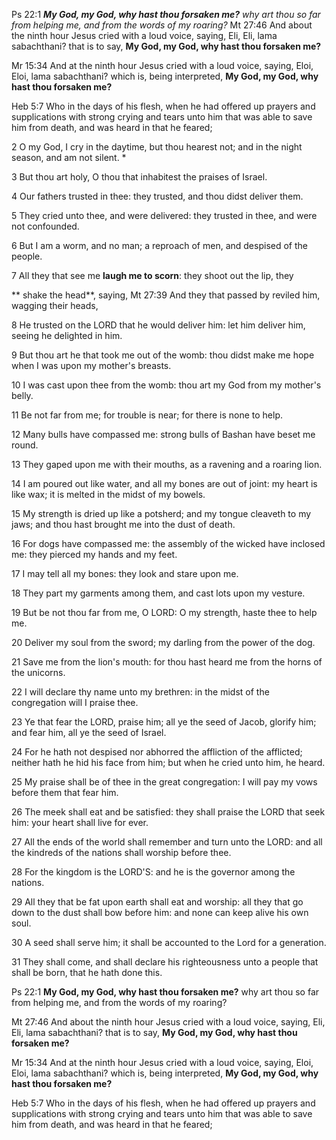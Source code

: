 Ps 22:1 ***My God, my God, why hast thou forsaken me?** why art thou so far from helping me, and from the words of my roaring?* 
Mt 27:46 And about the ninth hour Jesus cried with a loud voice, saying, Eli, Eli, lama sabachthani? that is to say, **My God, my God, why hast thou forsaken me?**

Mr 15:34 And at the ninth hour Jesus cried with a loud voice, saying, Eloi, Eloi, lama sabachthani? which is, being interpreted, **My God, my God, why hast thou forsaken me?**

Heb 5:7 Who in the days of his flesh, when he had offered up prayers and supplications with strong crying and tears unto him that was able to save him from death, and was heard in that he feared;
 
2 O my God, I cry in the daytime, but thou hearest not; and in the night season, and am not silent. *
 
3 But thou art holy, O thou that inhabitest the praises of Israel.
 
4 Our fathers trusted in thee: they trusted, and thou didst deliver them.

5 They cried unto thee, and were delivered: they trusted in thee, and were not confounded.
 
6 But I am a worm, and no man; a reproach of men, and despised of the people.
 
7 All they that see me **laugh me to scorn**: they shoot out the lip, they

** shake the head**, saying, 
Mt 27:39 And they that passed by reviled him, wagging their heads, 



8 He trusted on the LORD that he would deliver him: let him deliver him, seeing he delighted in him. 
 
9 But thou art he that took me out of the womb: thou didst make me hope when I was upon my mother's breasts. 
 
10 I was cast upon thee from the womb: thou art my God from my mother's belly.
 
11 Be not far from me; for trouble is near; for there is none to help. 
 
12 Many bulls have compassed me: strong bulls of Bashan have beset me round.
 
13 They gaped upon me with their mouths, as a ravening and a roaring lion. 
 
14 I am poured out like water, and all my bones are out of joint: my heart is like wax; it is melted in the midst of my bowels. 
 
15 My strength is dried up like a potsherd; and my tongue cleaveth to my jaws; and thou hast brought me into the dust of death.
 
16 For dogs have compassed me: the assembly of the wicked have inclosed me: they pierced my hands and my feet.
 
17 I may tell all my bones: they look and stare upon me.
 
18 They part my garments among them, and cast lots upon my vesture.
 
19 But be not thou far from me, O LORD: O my strength, haste thee to help me.
 
20 Deliver my soul from the sword; my darling from the power of the dog. 
 
21 Save me from the lion's mouth: for thou hast heard me from the horns of the unicorns.
 
22 I will declare thy name unto my brethren: in the midst of the congregation will I praise thee.
 
23 Ye that fear the LORD, praise him; all ye the seed of Jacob, glorify him; and fear him, all ye the seed of Israel.
 
24 For he hath not despised nor abhorred the affliction of the afflicted; neither hath he hid his face from him; but when he cried unto him, he heard.
 
25 My praise shall be of thee in the great congregation: I will pay my vows before them that fear him.
 
26 The meek shall eat and be satisfied: they shall praise the LORD that seek him: your heart shall live for ever.
 
27 All the ends of the world shall remember and turn unto the LORD: and all the kindreds of the nations shall worship before thee.
 
28 For the kingdom is the LORD'S: and he is the governor among the nations.
 
29 All they that be fat upon earth shall eat and worship: all they that go down to the dust shall bow before him: and none can keep alive his own soul.
 
30 A seed shall serve him; it shall be accounted to the Lord for a generation.
 
31 They shall come, and shall declare his righteousness unto a people that shall be born, that he hath done this.
 
Ps 22:1 **My God, my God, why hast thou forsaken me?** why art thou so far from helping me, and from the words of my roaring?

Mt 27:46 And about the ninth hour Jesus cried with a loud voice, saying, Eli, Eli, lama sabachthani? that is to say, **My God, my God, why hast thou forsaken me?**

Mr 15:34 And at the ninth hour Jesus cried with a loud voice, saying, Eloi, Eloi, lama sabachthani? which is, being interpreted, **My God, my God, why hast thou forsaken me?**

Heb 5:7 Who in the days of his flesh, when he had offered up prayers and supplications with strong crying and tears unto him that was able to save him from death, and was heard in that he feared;

